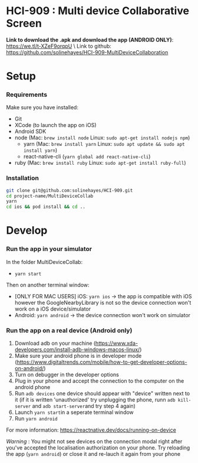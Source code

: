 # HCI-909 : Multi device Collaborative Screen

**Link to download the .apk and download the app (ANDROID ONLY)**: https://we.tl/t-XZeF9orqpU
\ 
Link to github: https://github.com/solinehayes/HCI-909-MultiDeviceCollaboration

# Setup

### Requirements

Make sure you have installed:

- Git
- XCode (to launch the app on iOS)
- Android SDK
- node (Mac: `brew install node` Linux: `sudo apt-get install nodejs npm`)
  - yarn (Mac: `brew install yarn` Linux: `sudo apt update && sudo apt install yarn`)
  - react-native-cli (`yarn global add react-native-cli`)
- ruby (Mac: `brew install ruby` Linux: `sudo apt-get install ruby-full`)

### Installation

```bash
git clone git@github.com:solinehayes/HCI-909.git
cd project-name/MultiDeviceCollab
yarn
cd ios && pod install && cd ..
```

# Develop

### Run the app in your simulator

In the folder MultiDeviceCollab:

- `yarn start`

Then on another terminal window:

- [ONLY FOR MAC USERS] iOS: `yarn ios` -> the app is compatible with iOS however the GoogleNearbyLibrary is not so the device connection won't work on a iOS device/simulator
- Android: `yarn android` -> the device connection won't work on simulator

### Run the app on a real device (Android only)

1. Download adb on your machine (https://www.xda-developers.com/install-adb-windows-macos-linux/)
2. Make sure your android phone is in developer mode (https://www.digitaltrends.com/mobile/how-to-get-developer-options-on-android/)
3. Turn on debugger in the developer options
4. Plug in your phone and accept the connection to the computer on the android phone
5. Run `adb devices` one device should appear with "device" written next to it (if it is written 'unauthorized' try unplugging the phone, runn `adb kill-server` and `adb start-server`and try step 4 again) 
6. Launch `yarn start`in a seperate terminal window
7. Run `yarn android`

For more information: https://reactnative.dev/docs/running-on-device

_Warning_ : You might not see devices on the connection modal right after you've accepted the localisation authorization on your phone. Try reloading the app (`yarn android`) or close it and re-lauch it again from your phone

